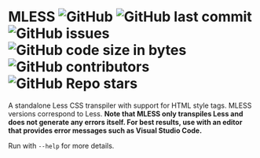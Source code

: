 # MLESS ![GitHub](https://img.shields.io/github/license/SteveBeeblebrox/MLESS?style=flat-square) ![GitHub last commit](https://img.shields.io/github/last-commit/SteveBeeblebrox/MLESS?style=flat-square) ![GitHub issues](https://img.shields.io/github/issues-raw/SteveBeeblebrox/MLESS?style=flat-square) ![GitHub code size in bytes](https://img.shields.io/github/languages/code-size/SteveBeeblebrox/MLESS?style=flat-square) ![GitHub contributors](https://img.shields.io/github/contributors/SteveBeeblebrox/MLESS?color=007EC6&style=flat-square) ![GitHub Repo stars](https://img.shields.io/github/stars/SteveBeeblebrox/MLESS?style=flat-square)
A standalone Less CSS transpiler with support for HTML style tags. MLESS versions correspond to Less. **Note that MLESS only transpiles Less and does not generate any errors itself. For best results, use with an editor that provides error messages such as Visual Studio Code.**

Run with `--help` for more details.
